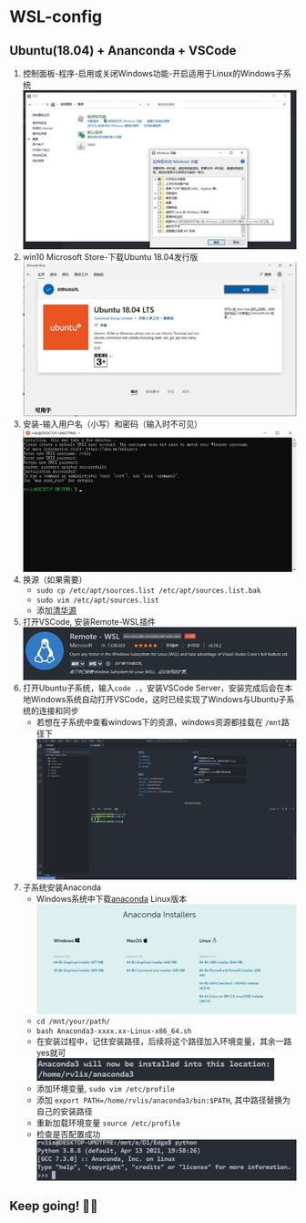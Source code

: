 # WSL-config

## Ubuntu(18.04) + Ananconda + VSCode
1. 控制面板-程序-启用或关闭Windows功能-开启适用于Linux的Windows子系统
  ![1](res/img/控制面板.jpg)
2. win10 Microsoft Store-下载Ubuntu 18.04发行版
  ![2](res/img/Ubuntu.jpg)
3. 安装-输入用户名（小写）和密码（输入时不可见）
  ![3](res/img/安装.jpg)
4. 换源（如果需要）
   - `sudo cp /etc/apt/sources.list /etc/apt/sources.list.bak`
   - `sudo vim /etc/apt/sources.list`
   - 添加[清华源](https://mirror.tuna.tsinghua.edu.cn/help/ubuntu/)
5. 打开VSCode, 安装Remote-WSL插件
   ![4](res/img/Remote-WSL.jpg)
6. 打开Ubuntu子系统，输入`code .`，安装VSCode Server，安装完成后会在本地Windows系统自动打开VSCode，这时已经实现了Windows与Ubuntu子系统的连接和同步
   - 若想在子系统中查看windows下的资源，windows资源都挂载在 `/mnt`路径下
   ![5](res/img/vscode%20teiminal.jpg)
7. 子系统安装Anaconda
   - Windows系统中下载[anaconda](https://www.anaconda.com/products/individual) Linux版本
    ![6](res/img/anaconda%20installer.jpg)
   - `cd /mnt/your/path/`
   - `bash Anaconda3-xxxx.xx-Linux-x86_64.sh`
   - 在安装过程中，记住安装路径，后续将这个路径加入环境变量，其余一路yes就可
   ![7](res/img/install-path.jpg)
   - 添加环境变量, `sudo vim /etc/profile`
   - 添加 `export PATH=/home/rvlis/anaconda3/bin:$PATH`, 其中路径替换为自己的安装路径
   - 重新加载环境变量 `source /etc/profile`
   - 检查是否配置成功
      ![8](res/img/python.jpg)
## Keep going! 🐱‍🏍